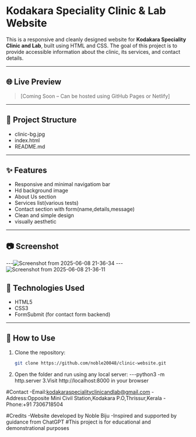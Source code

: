 # Kodakara Speciality Clinic & Lab Website

This is a responsive and cleanly designed website for **Kodakara Speciality Clinic and Lab**, built using HTML and CSS. The goal of this project is to provide accessible information about the clinic, its services, and contact details.

---

## 🌐 Live Preview

> [Coming Soon – Can be hosted using GitHub Pages or Netlify]

---

## 📁 Project Structure

- clinic-bg.jpg
- index.html
- README.md

---

## ✨ Features

- Responsive and minimal navigatiom bar
- Hd background image
- About Us section
- Services list(various tests)
- Contact section with form(name,details,message)
- Clean and simple design
- visually aesthetic

---

## 📷 Screenshot
---![Screenshot from 2025-06-08 21-36-34](https://github.com/user-attachments/assets/970bb63e-9579-4742-a57f-1593088303ca)
---![Screenshot from 2025-06-08 21-36-11](https://github.com/user-attachments/assets/0785105a-4cc1-4804-a75b-bfb13ff7c193)



## 🚀 Technologies Used

- HTML5
- CSS3
- FormSubmit (for contact form backend)

---

## 📝 How to Use

1. Clone the repository:
   ```bash
   git clone https://github.com/noble20048/clinic-website.git
2. Open the folder and run using any local server:
   ---python3 -m http.server
3.Visit http://localhost:8000 in your browser

  #Contact
  -Email:kodakaraspecialityclinicandlab@gmail.com
  -Address:Opposite Mini Civil Station,Kodakara P.O,Thrissur,Kerala
  -Phone:+91 7306718504

  #Credits
  -Website developed by Noble Biju
  -Inspired and supported by guidance from ChatGPT
  #This project is for educational and demonstrational purposes
